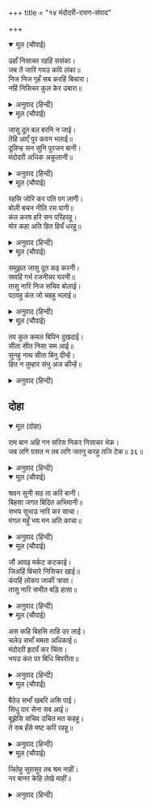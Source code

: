+++
title = "१४ मंदोदरी-रावण-संवाद"

+++


<details open><summary>मूल (चौपाई)</summary>

उहाँ निसाचर रहहिं ससंका।  
जब तें जारि गयउ कपि लंका॥  
निज निज गृहँ सब करहिं बिचारा।  
नहिं निसिचर कुल केर उबारा॥
</details>

<details><summary>अनुवाद (हिन्दी)</summary>

तिकडे लंकेत हनुमान लंका जाळून गेला, तेव्हापासून राक्षस भयभीत झाले होते. आपापल्या घरात सर्वजण विचार करीत होते की, आता राक्षसकुळाच्या बचावाचा कोणताही उपाय नाही.॥ १॥
</details>

<details open><summary>मूल (चौपाई)</summary>

जासु दूत बल बरनि न जाई।  
तेहि आएँ पुर कवन भलाई॥  
दूतिन्ह सन सुनि पुरजन बानी।  
मंदोदरी अधिक अकुलानी॥
</details>

<details><summary>अनुवाद (हिन्दी)</summary>

ज्यांच्या दूताच्या बळाचे वर्णन करणे शक्य नाही, ते श्रीराम स्वतः नगरात आल्यावर आमची काय अवस्था होणार! दूतींच्याकडून नगरवासींचे बोलणे ऐकून मंदोदरी फार व्याकूळ झाली.॥ २॥
</details>

<details open><summary>मूल (चौपाई)</summary>

रहसि जोरि कर पति पग लागी।  
बोली बचन नीति रस पागी॥  
कंत करष हरि सन परिहरहू।  
मोर कहा अति हित हियँ धरहू॥
</details>

<details><summary>अनुवाद (हिन्दी)</summary>

ती एकांतात हात जोडून रावणाच्या पाया पडली आणि नीतिरसाने परिपूर्ण वाणीने म्हणाली, ‘हे प्रियतम, श्रीहरींशी विरोध करणे सोडून द्या. माझे म्हणणे अत्यंत हितकारक समजून हृदयात धरा.॥ ३॥
</details>

<details open><summary>मूल (चौपाई)</summary>

समुझत जासु दूत कइ करनी।  
स्रवहिं गर्भ रजनीचर घरनी॥  
तासु नारि निज सचिव बोलाई।  
पठवहु कंत जो चहहु भलाई॥
</details>

<details><summary>अनुवाद (हिन्दी)</summary>

ज्यांच्या दूताच्या कृत्याचा विचार करताच राक्षसांच्या स्त्रिया गर्भगळित होतात, हे प्रिय स्वामी, जर कल्याण व्हावेसे वाटत असेल, तर, आपल्या मंत्र्यांना बोलावून त्यांच्याबरोबर श्रीरामांच्या पत्नीला पाठवून द्या.॥ ४॥
</details>

<details open><summary>मूल (चौपाई)</summary>

तव कुल कमल बिपिन दुखदाई।  
सीता सीत निसा सम आई॥  
सुनहु नाथ सीता बिनु दीन्हें।  
हित न तुम्हार संभु अज कीन्हें॥
</details>

<details><summary>अनुवाद (हिन्दी)</summary>

सीता ही आपल्या कुलरूपी कमलवनाला दुःख देणाऱ्या थंडीच्या रात्रीप्रमाणे झाली आहे. हे नाथ, ऐकून घ्या. सीतेला परत पाठविल्याशिवाय शंभू किंवा ब्रह्मदेवही तुमचे भले करणार नाहीत.॥५॥
</details>

## दोहा


<details open><summary>मूल (दोहा)</summary>

राम बान अहि गन सरिस निकर निसाचर भेक।  
जब लगि ग्रसत न तब लगि जतनु करहु तजि टेक॥ ३६॥
</details>

<details><summary>अनुवाद (हिन्दी)</summary>

श्रीरामांचे बाण हे सर्पांच्या समूहांसारखे आहेत आणि राक्षस-समूह त्यांच्यापुढे बेडकाप्रमाणे आहेत. ते जोपर्यंत यांना खाऊन टाकत नाहीत, तोपर्यंत आपला हट्ट सोडून काही उपाय करा.’॥ ३६॥
</details>

<details open><summary>मूल (चौपाई)</summary>

श्रवन सुनी सठ ता करि बानी।  
बिहसा जगत बिदित अभिमानी॥  
सभय सुभाउ नारि कर साचा।  
मंगल महुँ भय मन अति काचा॥
</details>

<details><summary>अनुवाद (हिन्दी)</summary>

मूर्ख आणि जगप्रसिद्ध घमेंडखोर रावण आपल्या कानांनी मंदोदरीचे बोलणे ऐकून मोठॺाने हसून म्हणाला, ‘स्त्रियांचा स्वभाव खरोखरच भित्रट असतो. तू मंगल प्रसंगीसुद्धा भीत आहेस. तुझे मन फारच हळवे आहे.॥ १॥
</details>

<details open><summary>मूल (चौपाई)</summary>

जौं आवइ मर्कट कटकाई।  
जिअहिं बिचारे निसिचर खाई॥  
कंपहिं लोकप जाकीं त्रासा।  
तासु नारि सभीत बड़ि हासा॥
</details>

<details><summary>अनुवाद (हिन्दी)</summary>

जर वानरांची सेना आली, तर बिचारे राक्षस त्यांना खाऊन आपली पोटे भरतील. लोकपालही माझ्या भयाने कापू लागतात, त्याची बायको असून तू घाबरतेस, ही मोठी हास्यास्पद गोष्ट आहे.’॥ २॥
</details>

<details open><summary>मूल (चौपाई)</summary>

अस कहि बिहसि ताहि उर लाई।  
चलेउ सभाँ ममता अधिकाई॥  
मंदोदरी हृदयँ कर चिंता।  
भयउ कंत पर बिधि बिपरीता॥
</details>

<details><summary>अनुवाद (हिन्दी)</summary>

रावणाने असे म्हणत हसून तिला हृदयाशी धरले आणि मोठे प्रेम दाखवून तो सभेला गेला. मंदोदरी मनात काळजी करू लागली की, विधाता आपल्या पतीला प्रतिकूल झालेला आहे.॥ ३॥
</details>

<details open><summary>मूल (चौपाई)</summary>

बैठेउ सभाँ खबरि असि पाई।  
सिंधु पार सेना सब आई॥  
बूझेसि सचिव उचित मत कहहू।  
ते सब हँसे मष्ट करि रहहू॥
</details>

<details><summary>अनुवाद (हिन्दी)</summary>

रावण सभेमध्ये जाऊन बसताच त्याला समजले की, शत्रूची सर्व सेना समुद्रापलीकडे आली आहे. त्याने मंत्र्यांना म्हटले की, योग्य सल्ला द्या. तेव्हा सर्वजण हसले व म्हणाले की, ‘गप्प रहावे, यात सल्ला काय द्यायचा?॥ ४॥
</details>

<details open><summary>मूल (चौपाई)</summary>

जितेहु सुरासुर तब श्रम नाहीं।  
नर बानर केहि लेखे माहीं॥
</details>

<details><summary>अनुवाद (हिन्दी)</summary>

तुम्ही देव व राक्षसांना जिंकून घेतले, तेव्हासुद्धा काही कष्ट पडले नाहीत. मग मनुष्य व वानर यांचे काय घेऊन बसलात?’॥ ५॥
</details>
